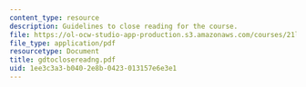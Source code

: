 ```yaml
---
content_type: resource
description: Guidelines to close reading for the course.
file: https://ol-ocw-studio-app-production.s3.amazonaws.com/courses/21l-488-contemporary-literature-literature-development-and-human-rights-spring-2008/1ee3c3a3b0402e8b0423013157e6e3e1_gdtoclosereadng.pdf
file_type: application/pdf
resourcetype: Document
title: gdtoclosereadng.pdf
uid: 1ee3c3a3-b040-2e8b-0423-013157e6e3e1
---
```

